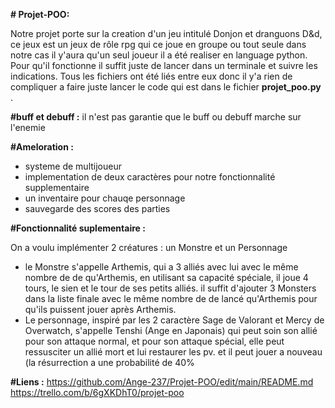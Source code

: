 **# Projet-POO:**

Notre projet porte sur la creation d'un jeu intitulé Donjon et dranguons D&d, ce jeux est un jeux de rôle rpg qui ce joue en groupe ou tout seule dans notre cas il y'aura qu'un seul joueur il a été realiser en language python. Pour qu'il fonctionne il suffit juste de lancer dans un terminale et suivre les indications. Tous les fichiers ont été liés entre eux donc il y'a rien de compliquer a faire juste lancer le code qui est dans le fichier **projet_poo.py** .

**#buff et debuff :**
il n'est pas garantie que le buff ou debuff marche sur l'enemie 

**#Ameloration :**
- systeme de multijoueur
- implementation de deux caractères pour notre fonctionnalité supplementaire
- un inventaire pour chauqe personnage
- sauvegarde des scores des parties 


**#Fonctionnalité suplementaire :**

On a voulu implémenter 2 créatures : un Monstre et un Personnage 
- le Monstre s'appelle Arthemis, qui a 3 alliés avec lui avec le même nombre de de qu'Arthemis, en utilisant sa capacité spéciale, il joue 4 tours, le sien et le tour de ses petits alliés.
il suffit d'ajouter 3 Monsters dans la liste finale avec le même nombre de de lancé qu'Arthemis pour qu'ils puissent jouer après Arthemis. 
- Le personnage, inspiré par les 2 caractère Sage de Valorant et Mercy de Overwatch, s'appelle Tenshi (Ange en Japonais) qui peut soin son allié pour son attaque normal, et pour son attaque spécial, elle peut ressusciter un allié mort et lui restaurer les pv. et il peut jouer a nouveau (la résurrection a une probabilité de 40%


**#Liens :**
https://github.com/Ange-237/Projet-POO/edit/main/README.md
https://trello.com/b/6gXKDhT0/projet-poo
